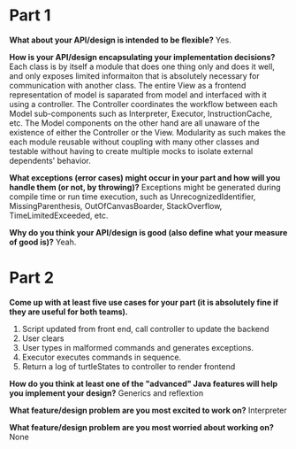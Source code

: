 Part 1
=====================

**What about your API/design is intended to be flexible?**
Yes.

**How is your API/design encapsulating your implementation decisions?**
Each class is by itself a module that does one thing only and does it well, and only exposes limited informaiton that is absolutely necessary for communication with another class. The entire View as a frontend representation of model is saparated from model and interfaced with it using a controller. The Controller coordinates the workflow between each Model sub-components such as Interpreter, Executor, InstructionCache, etc. The Model components on the other hand are all unaware of the existence of either the Controller or the View. Modularity as such makes the each module reusable without coupling with many other classes and testable without having to create multiple mocks to isolate external dependents' behavior. 

**What exceptions (error cases) might occur in your part and how will you handle them (or not, by throwing)?**
Exceptions might be generated during compile time or run time execution, such as UnrecognizedIdentifier, MissingParenthesis, OutOfCanvasBoarder, StackOverflow, TimeLimitedExceeded, etc. 

**Why do you think your API/design is good (also define what your measure of good is)?**
Yeah.

Part 2
======================

**Come up with at least five use cases for your part (it is absolutely fine if they are useful for both teams).**
1. Script updated from front end, call controller to update the backend
2. User clears
3. User types in malformed commands and generates exceptions. 
4. Executor executes commands in sequence. 
5. Return a log of turtleStates to controller to render frontend

**How do you think at least one of the "advanced" Java features will help you implement your design?**
Generics and reflextion

**What feature/design problem are you most excited to work on?**
Interpreter

**What feature/design problem are you most worried about working on?**
None
